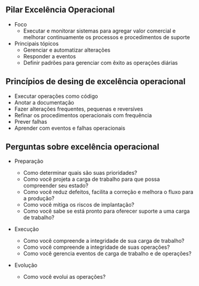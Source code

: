 ## Pilar Excelência Operacional

- Foco
    - Executar e monitorar sistemas para agregar valor comercial e melhorar continuamente os processos e procedimentos de suporte
- Principais tópicos
    - Gerenciar e automatizar alterações
    - Responder a eventos
    - Definir padrões para gerenciar com êxito as operações diárias

## Princípios de desing de excelência operacional

- Executar operações como código
- Anotar a documentação
- Fazer alterações frequentes, pequenas e reversíves
- Refinar os procedimentos operacionais com frequência
- Prever falhas
- Aprender com eventos e falhas operacionais 

## Perguntas sobre excelência operacional

- Preparação
    - Como determinar quais são suas prioridades?
    - Como você projeta a carga de trabalho para que possa compreender seu estado?
    - Como você reduz defeitos, facilita a correção e melhora o fluxo para a produção?
    - Como você mitiga os riscos de implantação?
    - Como você sabe se está pronto para oferecer suporte a uma carga de trabalho?

- Execução 
    - Como você compreende a integridade de sua carga de trabalho?
    - Como você compreende a integridade de suas operações?
    - Como você gerencia eventos de carga de trabalho e de operações?

- Evolução
    - Como você evolui as operações?
